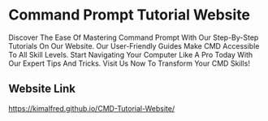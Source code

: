 # Command Prompt Tutorial Website
Discover The Ease Of Mastering Command Prompt With Our Step-By-Step Tutorials On Our Website.
Our User-Friendly Guides Make CMD Accessible To All Skill Levels. Start Navigating Your Computer Like A Pro Today With Our Expert Tips And Tricks.
Visit Us Now To Transform Your CMD Skills!
## Website Link

https://kimalfred.github.io/CMD-Tutorial-Website/
